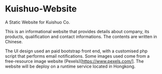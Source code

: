 # Kuishuo-Website
A Static Website for Kuishuo Co.

This is an informational website that provides details about company, its products, qualification and contact informations. The contents are written in Chinese.

The UI design used an paid bootstrap front end, with a customised php script that performs email notifications. Some images used come from a free-resource image website 
(Pexels)[https://www.pexels.com/]. The website will be deploy on a runtime service located in Hongkong.
